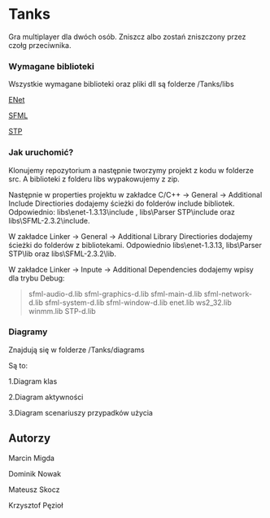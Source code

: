 # Tanks

Gra multiplayer dla dwóch osób. Zniszcz albo zostań zniszczony przez czołg przeciwnika.

### Wymagane biblioteki

Wszystkie wymagane biblioteki oraz pliki dll są folderze /Tanks/libs

[ENet](http://enet.bespin.org/index.html)

[SFML](http://www.sfml-dev.org)

[STP](https://github.com/edoren/STP)

### Jak uruchomić?

Klonujemy repozytorium a następnie tworzymy projekt z kodu w folderze src.
A biblioteki z folderu libs wypakowujemy z zip.

Następnie w properties projektu w zakładce C/C++ -> General -> Additional Include Directiories dodajemy ścieżki do folderów include bibliotek. Odpowiednio: libs\enet-1.3.13\include , libs\Parser STP\include oraz libs\SFML-2.3.2\include.

W zakładce Linker -> General -> Additional Library Directiories dodajemy ścieżki do folderów z bibliotekami.
Odpowiednio libs\enet-1.3.13, libs\Parser STP\lib oraz libs\SFML-2.3.2\lib.

W zakładce Linker -> Inpute -> Additional Dependencies dodajemy wpisy dla trybu Debug:
> sfml-audio-d.lib
sfml-graphics-d.lib
sfml-main-d.lib
sfml-network-d.lib
sfml-system-d.lib
sfml-window-d.lib
enet.lib
ws2_32.lib
winmm.lib
STP-d.lib



### Diagramy

Znajdują się w folderze /Tanks/diagrams

Są to:

1.Diagram klas

2.Diagram aktywności

3.Diagram scenariuszy przypadków użycia

## Autorzy

Marcin Migda

Dominik Nowak

Mateusz Skocz

Krzysztof Pęzioł
